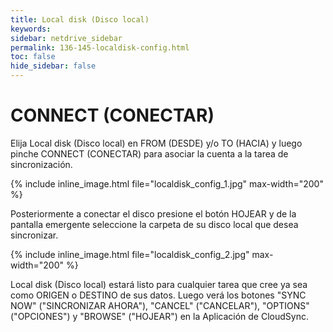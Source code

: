 ```yaml
---
title: Local disk (Disco local)
keywords:
sidebar: netdrive_sidebar
permalink: 136-145-localdisk-config.html
toc: false
hide_sidebar: false
---
```


CONNECT (CONECTAR)
==================
Elija Local disk (Disco local) en FROM (DESDE) y/o TO (HACIA) y luego pinche CONNECT (CONECTAR) para asociar la cuenta a la tarea de sincronización.

{% include inline_image.html file="localdisk_config_1.jpg" max-width="200" %}

Posteriormente a conectar el disco presione el botón HOJEAR y de la pantalla emergente seleccione la carpeta de su disco local que desea sincronizar.

{% include inline_image.html file="localdisk_config_2.jpg" max-width="200" %}

Local disk (Disco local) estará listo para cualquier tarea que cree ya sea como ORIGEN o DESTINO de sus datos. Luego verá los botones "SYNC NOW" ("SINCRONIZAR AHORA"), "CANCEL" ("CANCELAR"), "OPTIONS" ("OPCIONES") y "BROWSE" ("HOJEAR") en la Aplicación de CloudSync.
